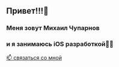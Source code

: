 ## Привет!!!👋

### Меня зовут Михаил Чупарнов
### и я занимаюсь iOS разработкой👨‍💻

[📫 связаться со мной](https://taplink.cc/mikhailchuparnov)

<!--
**mi1212/mi1212** is a ✨ _special_ ✨ repository because its `README.md` (this file) appears on your GitHub profile.

Here are some ideas to get you started:

- 🔭 I’m currently working on ...
- 🌱 I’m currently learning ...
- 👯 I’m looking to collaborate on ...
- 🤔 I’m looking for help with ...
- 💬 Ask me about ...
-  How to reach me: ...
- 😄 Pronouns: ...
- ⚡ Fun fact: ...
-->
